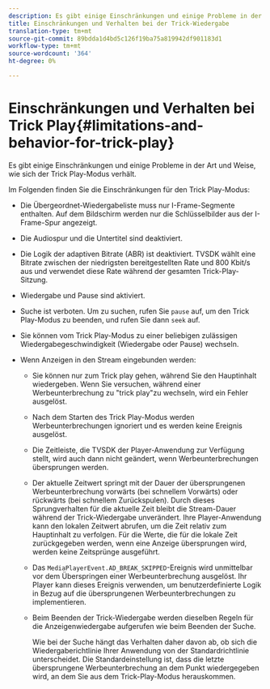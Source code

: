 ```yaml
---
description: Es gibt einige Einschränkungen und einige Probleme in der Art und Weise, wie sich der Trick Play-Modus verhält.
title: Einschränkungen und Verhalten bei der Trick-Wiedergabe
translation-type: tm+mt
source-git-commit: 89bdda1d4bd5c126f19ba75a819942df901183d1
workflow-type: tm+mt
source-wordcount: '364'
ht-degree: 0%

---
```



# Einschränkungen und Verhalten bei Trick Play{#limitations-and-behavior-for-trick-play}

Es gibt einige Einschränkungen und einige Probleme in der Art und Weise, wie sich der Trick Play-Modus verhält.

<!--<a id="section_8B88E281A0FA4661B4C2C70A0ABED57C"></a>-->

Im Folgenden finden Sie die Einschränkungen für den Trick Play-Modus:

* Die Übergeordnet-Wiedergabeliste muss nur I-Frame-Segmente enthalten. Auf dem Bildschirm werden nur die Schlüsselbilder aus der I-Frame-Spur angezeigt.
* Die Audiospur und die Untertitel sind deaktiviert.
* Die Logik der adaptiven Bitrate (ABR) ist deaktiviert. TVSDK wählt eine Bitrate zwischen der niedrigsten bereitgestellten Rate und 800 Kbit/s aus und verwendet diese Rate während der gesamten Trick-Play-Sitzung.
* Wiedergabe und Pause sind aktiviert.
* Suche ist verboten. Um zu suchen, rufen Sie `pause` auf, um den Trick Play-Modus zu beenden, und rufen Sie dann `seek` auf.

* Sie können vom Trick Play-Modus zu einer beliebigen zulässigen Wiedergabegeschwindigkeit (Wiedergabe oder Pause) wechseln.
* Wenn Anzeigen in den Stream eingebunden werden:

   * Sie können nur zum Trick play gehen, während Sie den Hauptinhalt wiedergeben. Wenn Sie versuchen, während einer Werbeunterbrechung zu &quot;trick play&quot;zu wechseln, wird ein Fehler ausgelöst.
   * Nach dem Starten des Trick Play-Modus werden Werbeunterbrechungen ignoriert und es werden keine Ereignis ausgelöst.
   * Die Zeitleiste, die TVSDK der Player-Anwendung zur Verfügung stellt, wird auch dann nicht geändert, wenn Werbeunterbrechungen übersprungen werden.
   * Der aktuelle Zeitwert springt mit der Dauer der übersprungenen Werbeunterbrechung vorwärts (bei schnellem Vorwärts) oder rückwärts (bei schnellem Zurückspulen). Durch dieses Sprungverhalten für die aktuelle Zeit bleibt die Stream-Dauer während der Trick-Wiedergabe unverändert. Ihre Player-Anwendung kann den lokalen Zeitwert abrufen, um die Zeit relativ zum Hauptinhalt zu verfolgen. Für die Werte, die für die lokale Zeit zurückgegeben werden, wenn eine Anzeige übersprungen wird, werden keine Zeitsprünge ausgeführt.
   * Das `MediaPlayerEvent.AD_BREAK_SKIPPED`-Ereignis wird unmittelbar vor dem Überspringen einer Werbeunterbrechung ausgelöst. Ihr Player kann dieses Ereignis verwenden, um benutzerdefinierte Logik in Bezug auf die übersprungenen Werbeunterbrechungen zu implementieren.
   * Beim Beenden der Trick-Wiedergabe werden dieselben Regeln für die Anzeigenwiedergabe aufgerufen wie beim Beenden der Suche.

      Wie bei der Suche hängt das Verhalten daher davon ab, ob sich die Wiedergaberichtlinie Ihrer Anwendung von der Standardrichtlinie unterscheidet. Die Standardeinstellung ist, dass die letzte übersprungene Werbeunterbrechung an dem Punkt wiedergegeben wird, an dem Sie aus dem Trick-Play-Modus herauskommen.

